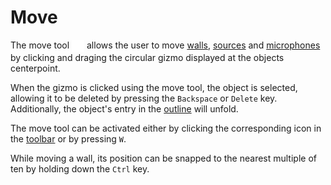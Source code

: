 # Move

The move tool <img style="vertical-align:middle" src="images/move.png" alt="Move Tool Icon" height="20em"/> allows the user to move [walls](../objects/walls.md), [sources](../objects/source.md) and [microphones](../objects/microphone.md) by clicking and draging the circular gizmo displayed at the objects centerpoint.

When the gizmo is clicked using the move tool, the object is selected, allowing it to be deleted by pressing the `Backspace` or `Delete` key. Additionally, the object's entry in the [outline](../ui/outline.md) will unfold.

The move tool can be activated either by clicking the corresponding icon in the [toolbar](../ui/toolbar.md) or by pressing `W`.

While moving a wall, its position can be snapped to the nearest multiple of ten by holding down the `Ctrl` key. <!-- TODO: Why only walls? -->
